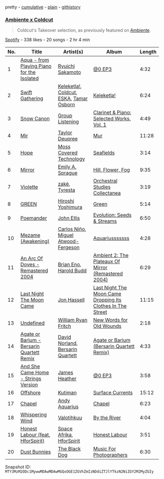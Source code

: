 pretty - [cumulative](/playlists/cumulative/37i9dQZF1DX8ZQoKVKhqln.md) - [plain](/playlists/plain/37i9dQZF1DX8ZQoKVKhqln) - [githistory](https://github.githistory.xyz/mackorone/spotify-playlist-archive/blob/main/playlists/plain/37i9dQZF1DX8ZQoKVKhqln)

### [Ambiente x Coldcut](https://open.spotify.com/playlist/37i9dQZF1DX8ZQoKVKhqln)

> Coldcut's Takeover selection, as previously featured on <a href="spotify:user:spotify:playlist:37i9dQZF1DX9c7yCloFHHL">Ambiente</a>.

[Spotify](https://open.spotify.com/user/spotify) - 338 likes - 20 songs - 2 hr 4 min

| No. | Title | Artist(s) | Album | Length |
|---|---|---|---|---|
| 1 | [Aqua \- from Playing Piano for the Isolated](https://open.spotify.com/track/7eoKT5hry7dsZZ8JszbN6y) | [Ryuichi Sakamoto](https://open.spotify.com/artist/1tcgfoMTT1szjUeaikxRjA) | [@0 EP3](https://open.spotify.com/album/36ry6OLPgVNFDj7Vx1HCjv) | 4:32 |
| 2 | [Swift Gathering](https://open.spotify.com/track/0EizsVwsA4ABOtMXMS5REX) | [Keleketla!](https://open.spotify.com/artist/7jIuM7cuEe0bBfoNhISVXU), [Coldcut](https://open.spotify.com/artist/5wnhqlZzXIq8aO9awQO2ND), [ESKA](https://open.spotify.com/artist/6pBfwu2Yt96wWprf96vhpg), [Tamar Osborn](https://open.spotify.com/artist/6HdadX6rv2g0EWghE5KkPj) | [Keleketla!](https://open.spotify.com/album/0sqETr5mwDf494FaWzjnGD) | 6:24 |
| 3 | [Snow Canon](https://open.spotify.com/track/7c4BrwUPbpKWpTWISpPOcp) | [Group Listening](https://open.spotify.com/artist/1dYBVjbhVOu9Y4mmxDCPoe) | [Clarinet & Piano: Selected Works, Vol\. 1](https://open.spotify.com/album/1Og9tQJXutnIGZlZJrqVvM) | 4:49 |
| 4 | [Mir](https://open.spotify.com/track/3wyNQNDrg9ntkIZe6RaO4v) | [Taylor Deupree](https://open.spotify.com/artist/4X3dUbGsTpVH6EbxtWnj6T) | [Mur](https://open.spotify.com/album/15liRgZ2vwwF9UuCyF4WKL) | 11:28 |
| 5 | [Hope](https://open.spotify.com/track/3s8So5vjHfoNqg485pLatQ) | [Moss Covered Technology](https://open.spotify.com/artist/6HFnyRY6gI7JSXJENeJLTd) | [Seafields](https://open.spotify.com/album/4ZKpcRya5XM5USp8FrSWSq) | 3:14 |
| 6 | [Mirror](https://open.spotify.com/track/2S4TjDCuFEqewoBxzW2VYd) | [Emily A\. Sprague](https://open.spotify.com/artist/3GeWutjuNRg9uRqiIejRT9) | [Hill, Flower, Fog](https://open.spotify.com/album/4kUoHjxVlyhhTnmSwM47ol) | 9:35 |
| 7 | [Violette](https://open.spotify.com/track/5zlrVbeDcSWQRnX6QM88aA) | [zakè](https://open.spotify.com/artist/22becwc1PhY3lSxHM3YThr), [Tyresta](https://open.spotify.com/artist/0HgueusJAiyVI6iQPSFquL) | [Orchestral Studies Collectanea](https://open.spotify.com/album/4dFXejeA9c9P8wWpP4jiEM) | 3:19 |
| 8 | [GREEN](https://open.spotify.com/track/6RPQdkI8t1eaG2abymrYVK) | [Hiroshi Yoshimura](https://open.spotify.com/artist/1DGpHnPOpMYY780hcQHmPB) | [Green](https://open.spotify.com/album/07KJ48Y7pbXvz3Q4H44GZl) | 5:14 |
| 9 | [Poemander](https://open.spotify.com/track/1ajcoXnHEoQbRyfMlEAGBb) | [John Ellis](https://open.spotify.com/artist/4rFHlpdKQUsvRYXbpoffXQ) | [Evolution: Seeds & Streams](https://open.spotify.com/album/3dDGq4AsCmgx1veAiJwrJt) | 6:50 |
| 10 | [Mezame \(Awakening\)](https://open.spotify.com/track/6J4s7Knu8oeAFycxXQnx0X) | [Carlos Niño](https://open.spotify.com/artist/55Ox89YvyME4t8bYTIJsRu), [Miguel Atwood\-Fergeson](https://open.spotify.com/artist/0BQ125YvIGlDqYwWcAicoQ) | [Aquariusssssss](https://open.spotify.com/album/52NZlBAaMGLlJxxB8Gb5ui) | 4:28 |
| 11 | [An Arc Of Doves \- Remastered 2004](https://open.spotify.com/track/244AfRQzVwSOzkkRHGPWge) | [Brian Eno](https://open.spotify.com/artist/7MSUfLeTdDEoZiJPDSBXgi), [Harold Budd](https://open.spotify.com/artist/3uOCouLFR4bVx0XeiQJSbl) | [Ambient 2: The Plateaux Of Mirror \(Remastered 2004\)](https://open.spotify.com/album/5ma9r5NFV0poevmydI2qgO) | 6:29 |
| 12 | [Last Night The Moon Came](https://open.spotify.com/track/7EVB8TpxzTh6llHIcPANAi) | [Jon Hassell](https://open.spotify.com/artist/5kNZV33crEsk2IMZMJ8bOQ) | [Last Night The Moon Came Dropping Its Clothes In The Street](https://open.spotify.com/album/6p97ys8xZeV60gh427TwMz) | 11:15 |
| 13 | [Undefined](https://open.spotify.com/track/3l3Wh4KRKll7nFdpCFfDe5) | [William Ryan Fritch](https://open.spotify.com/artist/4uKt0y4zMxjivxkjDsT3gl) | [New Words for Old Wounds](https://open.spotify.com/album/7v1e4jHG8B86JeLsyQvmyc) | 2:18 |
| 14 | [Agate or Barium \- Bersarin Quartett Remix](https://open.spotify.com/track/3xyFu3aZJo8tCVQvUI2PbB) | [David Norland](https://open.spotify.com/artist/74X47hyqQNSYXLNIZtUmu1), [Bersarin Quartett](https://open.spotify.com/artist/1Qj0OFQUlN7VmkMaD1mPMi) | [Agate or Barium \(Bersarin Quartett Remix\)](https://open.spotify.com/album/7vDrQB6jGV67GcNQYX0fIZ) | 4:33 |
| 15 | [And She Came Home \- Strings Version](https://open.spotify.com/track/2iJFn6AhLd0NHUiIOvnKto) | [James Heather](https://open.spotify.com/artist/7GMpkbegUlL4UvUe5w47zu) | [@0 EP3](https://open.spotify.com/album/36ry6OLPgVNFDj7Vx1HCjv) | 3:58 |
| 16 | [Offshore](https://open.spotify.com/track/4ED1r1V1kA5BGmTTYc4nf2) | [Kutiman](https://open.spotify.com/artist/0sDJfnuudhMaEmFPvALK2e) | [Surface Currents](https://open.spotify.com/album/53keOu4yvXslAYXogXGtTf) | 15:12 |
| 17 | [Chapel](https://open.spotify.com/track/73OviuwhAgaaMB7y3iibYh) | [Andy Aquarius](https://open.spotify.com/artist/3nH50r7bwZJdvvW2mw0DpI) | [Chapel](https://open.spotify.com/album/3sG7jKBT0I50c9ilFXUuET) | 6:23 |
| 18 | [Whispering Wind](https://open.spotify.com/track/4sV8Xi1vPf4p6ILk6g6gJo) | [Valotihkuu](https://open.spotify.com/artist/0OylZQzS2T7iRxTUzvdnhL) | [By the River](https://open.spotify.com/album/2XxkxuDG1NmPw1kGF8qyAp) | 4:04 |
| 19 | [Honest Labour \(feat\. HforSpirit\)](https://open.spotify.com/track/3reCdVXmx9UVQlLhzqAh8H) | [Space Afrika](https://open.spotify.com/artist/6cU1HCzqStKzT3NUuaaCO5), [HforSpirit](https://open.spotify.com/artist/3EFHV7IDQxHCNlFljVrMUu) | [Honest Labour](https://open.spotify.com/album/7Cr6BDi4l08zU8OCKC74Cq) | 3:51 |
| 20 | [Dust Bunnies](https://open.spotify.com/track/1uG8DEmAZnIVTkjnKdM2bP) | [The Black Dog](https://open.spotify.com/artist/7qdsk0UXx2jCX7jbp6rxeq) | [Music For Photographers](https://open.spotify.com/album/6XeL6PInmZHGz0mvxlRoAM) | 6:30 |

Snapshot ID: `MTY3MzM2ODc1MywwMDAwMDAwMGQxOGE1ZGVhZmIzNDdiZTJlYTkzN2NiZGY2M2MyZGIy`
